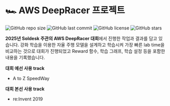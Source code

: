 # 🏎️ AWS DeepRacer 프로젝트

![GitHub repo size](https://img.shields.io/github/repo-size/MoonBW0929/2025_soldesk_AWS-DeepRacer-AI?color=blue)
![GitHub last commit](https://img.shields.io/github/last-commit/MoonBW0929/2025_soldesk_AWS-DeepRacer-AI?color=green)
![GitHub license](https://img.shields.io/github/license/MoonBW0929/2025_soldesk_AWS-DeepRacer-AI?color=yellow)
![GitHub stars](https://img.shields.io/github/stars/MoonBW0929/2025_soldesk_AWS-DeepRacer-AI?style=social)

**2025년 Soldesk 주관의 AWS DeepRacer 대회**에서 진행한 작업과 결과를 담고 있습니다.
강화 학습을 이용한 자율 주행 모델을 설계하고 학습시켜 가장 빠른 lab time을 비교하는 것으로 대회가 진행되었고
Reward 함수, 학습 그래프, 학습 설정 등을 포함한 내용을 기록했습니다.

**대회 예선 사용 track**
- A to Z SpeedWay

**대회 본선 사용 track**
- re:Invent 2019
